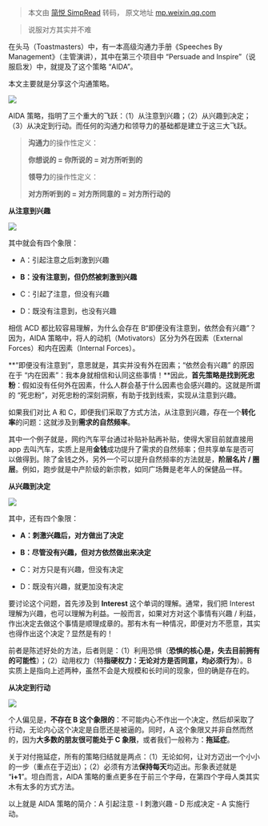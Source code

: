 > 本文由 [简悦 SimpRead](http://ksria.com/simpread/) 转码， 原文地址 [mp.weixin.qq.com](https://mp.weixin.qq.com/s/3RnfBxqgYgmVyaafwviuIA)

> 说服对方其实并不难

在头马（Toastmasters）中，有一本高级沟通力手册《Speeches By Management》（主管演讲），其中在第三个项目中 “Persuade and Inspire”（说服启发）中，就提及了这个策略 “AIDA”。  

本文主要就是分享这个沟通策略。

![](https://mmbiz.qpic.cn/mmbiz_jpg/u4LqTib17I915nyrgAcnnjOYfwxwAvkcbnyCic3NzldRISPXeNMicIO0VV5r4vlVJibIb8JrHYHDliaEqnkupicta21Q/0?wx_fmt=jpeg)

AIDA 策略，指明了三个重大的飞跃：（1）从注意到兴趣；（2）从兴趣到决定；（3）从决定到行动。而任何的沟通力和领导力的基础都是建立于这三大飞跃。

> **沟通力**的操作性定义：  
> 
> **你想说的 = 你所说的 = 对方所听到的**
> 
> **领导力**的操作性定义：
> 
> **对方所听到的 = 对方所同意的 = 对方所行动的**

**从注意到兴趣**

![](https://mmbiz.qpic.cn/mmbiz_jpg/u4LqTib17I915nyrgAcnnjOYfwxwAvkcbxV3vNSfjibbutCDPjYw0qgegLBx7wzKPjIhtINPZ8WjsJLXicCUnyaeQ/0?wx_fmt=jpeg)

其中就会有四个象限：

*   A：引起注意之后刺激到兴趣
    
*   **B：没有注意到，但仍然被刺激到兴趣**
    
*   C：引起了注意，但没有兴趣
    
*   D：既没有注意到，也没有兴趣
    

相信 ACD 都比较容易理解，为什么会存在 B“即便没有注意到，依然会有兴趣”？因为，AIDA 策略中，将人的动机（Motivators）区分为外在因素（External Forces）和内在因素（Internal Forces）。

**“即便没有注意到”，意思就是，其实并没有外在因素；“依然会有兴趣” 的原因在于 “内在因素”：我本身就相信和认同这些事情！**因此，**首先策略是找到死忠粉**：假如没有任何外在因素，什么人群会基于什么因素也会感兴趣的。这就是所谓的 “死忠粉”，对死忠粉的深刻洞察，有助于找到线索，实现从注意到兴趣。

如果我们对比 A 和 C，即便我们采取了方式方法，从注意到兴趣，存在一个**转化率**的问题：这就涉及到**需求的自然频率**。

其中一个例子就是，网约汽车平台通过补贴补贴再补贴，使得大家目前就直接用 app 去叫汽车，实质上是用**金钱**成功提升了需求的自然频率；但共享单车是否可以做得到。除了金钱之外，另外一个可以提升自然频率的方法就是，**阶层名片 / 圈层**。例如，跑步就是中产阶级的新宗教，如同广场舞是老年人的保健品一样。

**从兴趣到决定**

![](https://mmbiz.qpic.cn/mmbiz_jpg/u4LqTib17I915nyrgAcnnjOYfwxwAvkcb209voMUK91ZwAzsqUYrjRmtk11o1hCicSHjialUWarLicwvzf5no2D4ng/0?wx_fmt=jpeg)

其中，还有四个象限：

*   **A：刺激兴趣后，对方做出了决定**
    
*   **B：尽管没有兴趣，但对方依然做出来决定**
    
*   C：对方只是有兴趣，但没有决定
    
*   D：既没有兴趣，就更加没有决定
    

要讨论这个问题，首先涉及到 **Interest** 这个单词的理解。通常，我们把 Interest 理解为兴趣，也可以理解为利益。一般而言，如果对方对这个事情有兴趣 / 利益，作出决定去做这个事情是顺理成章的。那有木有一种情况，即便对方不愿意，其实也得作出这个决定？显然是有的！

前者是陈述好处的方法，后者则是：（1）利用恐惧（**恐惧的核心是，失去目前拥有的可能性**）；（2）动用权力（特**指硬权力：无论对方是否同意，均必须行为**）。B 实质上是指向上述两种，虽然不会是大规模和长时间的现象，但的确是存在的。

**从决定到行动**

![](https://mmbiz.qpic.cn/mmbiz_jpg/u4LqTib17I915nyrgAcnnjOYfwxwAvkcbrY6xlolkrSklPnE5urvMc8UW86nGNLiaJlvIzUzUliaAibt2mUbxF0k3A/0?wx_fmt=jpeg)

个人偏见是，**不存在 B 这个象限的**：不可能内心不作出一个决定，然后却采取了行动，无论内心这个决定是自愿还是被逼的。同时，A 这个象限又并非自然而然的，因为**大多数的朋友很可能处于 C 象限**，或者我们一般称为：**拖延症**。

关于对付拖延症，所有的策略归结就是两点：（1）无论如何，让对方迈出一个小小的一步（重点在于迈出）；（2）必须有方法**保持每天**均迈出。形象表述就是 “**i+1**”。坦白而言，AIDA 策略的重点更多在于前三个字母，在第四个字母人类其实木有太多的方式方法。

以上就是 AIDA 策略的简介：A 引起注意 - I 刺激兴趣 - D 形成决定 - A 实施行动。